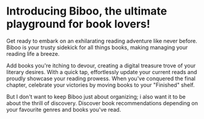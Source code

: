 # Introducing Biboo, the ultimate playground for book lovers!

Get ready to embark on an exhilarating reading adventure like never before. Biboo is your trusty sidekick for all things books, making managing your reading life a breeze.

Add books you're itching to devour, creating a digital treasure trove of your literary desires. With a quick tap, effortlessly update your current reads and proudly showcase your reading prowess. When you've conquered the final chapter, celebrate your victories by moving books to your "Finished" shelf.

But I don't want to keep Biboo just about organizing; i also want it to be about the thrill of discovery. Discover book recommendations depending on your favourite genres and books you've read.

